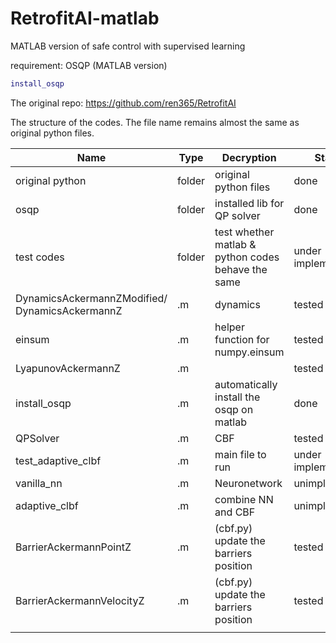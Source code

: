 # RetrofitAI-matlab
MATLAB version of safe control with supervised learning

requirement: OSQP (MATLAB version)

```matlab
install_osqp
```

The original repo: https://github.com/ren365/RetrofitAI

The structure of the codes. The file name remains almost the same as original python files.

| Name                                           | Type   | Decryption                                         | Status             |
| ---------------------------------------------- | ------ | -------------------------------------------------- | ------------------ |
| original python                                | folder | original python files                              | done               |
| osqp                                           | folder | installed lib for QP solver                        | done               |
| test codes                                     | folder | test whether matlab & python codes behave the same | under implementing |
| DynamicsAckermannZModified/ DynamicsAckermannZ | .m     | dynamics                                           | tested             |
| einsum                                         | .m     | helper function for numpy.einsum                   | tested             |
| LyapunovAckermannZ                             | .m     |                                                    | tested             |
| install_osqp                                   | .m     | automatically install the osqp on matlab           | done               |
| QPSolver                                       | .m     | CBF                                                | tested             |
| test_adaptive_clbf                             | .m     | main file to run                                   | under implementing |
| vanilla_nn                                     | .m     | Neuronetwork                                       | unimplemented      |
| adaptive_clbf                                  | .m     | combine NN and CBF                                 | unimplemented      |
| BarrierAckermannPointZ                         | .m     | (cbf.py) update the barriers position              | tested             |
| BarrierAckermannVelocityZ                      | .m     | (cbf.py) update the barriers position              | tested             |
|                                                |        |                                                    |                    |


